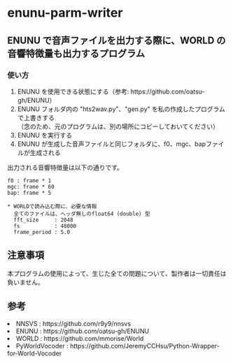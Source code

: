 # enunu-parm-writer
<h2>ENUNU で音声ファイルを出力する際に、WORLD の音響特徴量も出力するプログラム</h2>

<h3>使い方</h3>
<ol>
<li>ENUNU を使用できる状態にする（参考: https://github.com/oatsu-gh/ENUNU）</li>
<li>ENUNU フォルダ内の "hts2wav.py"、"gen.py" を私の作成したプログラムで上書きする
	<br>（念のため、元のプログラムは、別の場所にコピーしておいてください）</li>
<li>ENUNU を実行する</li>
<li>ENUNU が生成した音声ファイルと同じフォルダに、f0、mgc、bapファイルが生成される</li>
</ol>

<p>出力される音響特徴量は以下の通りです。</p>

	f0 : frame * 1
	mgc: frame * 60
	bap: frame * 5
	
	* WORLDで読み込む際に、必要な情報
	  全てのファイルは、ヘッダ無しのfloat64 (double) 型
	  fft_size     : 2048 
	  fs           : 48000
	  frame_period : 5.0

<h2>注意事項</h2>
本プログラムの使用によって、生じた全ての問題について、製作者は一切責任は負いません。

<h2>参考</h2>
<li>NNSVS          : https://github.com/r9y9/nnsvs </li>	
<li>ENUNU          : https://github.com/oatsu-gh/ENUNU </li>
<li>WORLD          : https://github.com/mmorise/World </li>
<li>PyWorldVocoder : https://github.com/JeremyCCHsu/Python-Wrapper-for-World-Vocoder </li>
